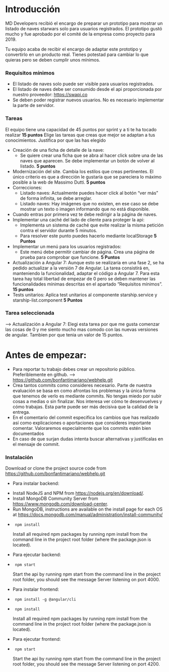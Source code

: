 
# Introducción
MD Developers recibió el encargo de preparar un prototipo para mostrar un listado de naves starwars solo para usuarios registrados. El prototipo gustó mucho y fue aprobado por el comité de la empresa como proyecto para 2019.

Tu equipo acaba de recibir el encargo de adaptar este prototipo y convertirlo en un producto real.
Tienes potestad para cambiar lo que quieras pero se deben cumplir unos mínimos.

### Requisitos mínimos

* El listado de naves solo puede ser visible para usuarios registrados.
* El listado de naves debe ser consumido desde el api proporcionada por nuestro proveedor: https://swapi.co
* Se deben poder registrar nuevos usuarios. No es necesario implementar la parte de servidor.

### Tareas

El equipo tiene una capacidad de 45 puntos por sprint y a ti te ha tocado realizar **15 puntos**
Elige las tareas que creas que mejor se adaptan a tus conocimientos. Justifica por que las has elegido 


- Creación de una ficha de detalle de la nave:
  - Se quiere crear una ficha que se abra al hacer click sobre una de las naves que aparecen. Se debe implementar un botón de volver al listado. **5 puntos**
- Modernización del site. Cambia los estilos que creas pertinentes. El único criterio es que a  dirección le gustaría que se pareciera lo máximo posible a la web de Massimo Dutti. **5 puntos**
- Correcciones:
  - Listado naves: Actualmente puedes hacer click al botón “ver más” de forma infinita, se debe arreglar.
  - Listado naves: Hay imágenes que no existen, en ese caso se debe mostrar un texto o imagen informando que no está disponible.
- Cuando entras por primera vez te debe redirigir a la página de naves.
- Implementar una caché del lado de cliente para proteger la api:
  - Implementa un sistema de caché que evite realizar la misma petición contra el servidor durante 5 minutos.
  - Para resolver este punto puedes hacerlo mediante localStorage **5 Puntos**
- Implementar un menú para los usuarios registrados:
   - Este menú debe permitir cambiar de página. Crea una página de prueba para comprobar que funcione. **5 Puntos**
- Actualización a Angular 7: Aunque esto se realizaría en una fase 2, se ha pedido actualizar a la versión 7 de Angular.  La tarea consistirá en, manteniendo la funcionalidad, adaptar el código a Angular 7. Para esta tarea hay total libertad de empezar de 0 pero se deben mantener las funcionalidades mínimas descritas en el apartado “Requisitos mínimos”. **15 puntos**
- Tests unitarios: Aplica test unitarios al componente starship.service y starship-list.component **5 Puntos**

### Tarea seleccionada
 
-->  Actualización a Angular 7: Elegi esta tarea por que me gusta comenzar las cosas de 0 y me siento mucho mas comodo con las nuevas versiones de angular. Tambien por que tenia un valor de 15 puntos.

# Antes de empezar:
- Para reportar tu trabajo debes crear un repositorio público. Preferiblemente en github.
  --> https://github.com/bonfantimariano/webhelp.git
- Crea tantos commits como consideres necesario. Parte de nuestra evaluación se basa en como afrontas los problemas y la única forma que tenemos de verlo es mediante commits. No tengas miedo por subir cosas a medias o sin finalizar. Nos interesa ver cómo te desenvuelves y cómo trabajas. Esta parte puede ser más decisiva que la calidad de la entrega.
- En el comentario del commit especifica los cambios que has realizado así como explicaciones o aportaciones que consideres importante comentar. Valoraremos especialmente que los commits estén bien documentados
- En caso de que surjan dudas intenta buscar alternativas y justifícalas en el mensaje de commit.


### Instalación

Download or clone the project source code from https://github.com/bonfantimariano/webhelp.git

* Para instalar backend:
- Install NodeJS and NPM from  https://nodejs.org/en/download/.
- Install MongoDB Community Server from  https://www.mongodb.com/download-center.
- Run MongoDB, instructions are available on the install page for each OS at https://docs.mongodb.com/manual/administration/install-community/
* <pre><code> npm install </code></pre> Install all required npm packages by running npm install from the command line in the project root folder (where the package.json is located).

* Para ejecutar backend:
* <pre><code> npm start </code></pre> Start the api by running npm start from the command line in the project root folder, you should see the message Server listening on port 4000.

* Para instalar frontend:
* <pre><code> npm install -g @angular/cli </code></pre>
* <pre><code> npm install </code></pre> Install all required npm packages by running npm install from the command line in the project root folder (where the package.json is located).
* Para ejecutar frontend:
* <pre><code> npm start </code></pre> Start the api by running npm start from the command line in the project root folder, you should see the message Server listening on port 4200.
